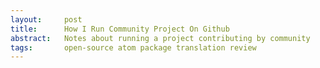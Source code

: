 ```yaml
---
layout:     post
title:      How I Run Community Project On Github
abstract:   Notes about running a project contributing by community
tags:       open-source atom package translation review
---
```

